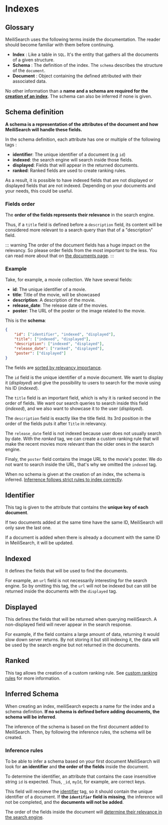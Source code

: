 # Indexes

## Glossary

MeiliSearch uses the following terms inside the documentation. The reader should become familiar with them before continuing.

* **Index** : Like a table in `SQL`. It's the entity that gathers all the documents of a given structure.
* **Schema** : The definition of the index. The `schema` describes the structure of the `document`.
* **Document** : Object containing the defined attributed with their associated data.

No other information than a **name and a schema are required for the [creation of an index](/references/indexes.md#create-an-index)**. The schema can also be inferred if none is given.

## Schema definition

**A schema is a representation of the attributes of the document and how MeiliSearch will handle these fields.**

In the schema definition, each attribute has one or multiple of the following tags :

* **identifier**: The unique identifier of a document (e.g `id`)
* **indexed**: the search engine will search inside those fields.
* **displayed**: Fields that will appear in the returned documents.
* **ranked**: Ranked fields are used to create ranking rules. 

As a result, it is possible to have indexed fields that are not displayed or displayed fields that are not indexed. Depending on your documents and your needs, this could be useful.

### Fields order

The **order of the fields represents their relevance** in the search engine.

Thus, if a `title` field is defined before a `description` field, its content will be considered more relevant to a search query than that of a "description" field.
<!-- <Badge text="soon" type="warn"/> -->

<!-- TODO change doc link -->
::: warning
The order of the document fields has a huge impact on the relevancy. So please order fields from the most important to the less.
You can read more about that on [the documents page](/main_concept/documents.md).
:::

### Example

Take, for example, a movie collection. We have several fields:

* **id**: The unique identifier of a movie.
* **title**: Title of the movie, will be showcased 
* **description**: A description of the movie.
* **release_date**: The release date of the movies.
* **poster**: The URL of the poster or the image related to the movie.

This is the **schema**:

```json
{
    "id": ["identifier", "indexed", "displayed"],
    "title": ["indexed", "displayed"],
    "description": ["indexed", "displayed"],
    "release_date": ["ranked", "displayed"],
    "poster": ["displayed"]
}
```

The fields are [sorted by relevancy importance](/main_concept/indexes.md#fields-order).

The `id` field is the unique identifier of a movie document. We want to display it (*displayed*) and give the possibility to users to search for the movie using his ID (*indexed*).

The `title` field is an important field, which is why it is ranked second in the order of fields. We want 
our search queries to search inside this field (*indexed*), and we also want to showcase it to the user (*displayed*).

The `description` field is exactly like the title field. Its 3rd position in the order of the fields puts it after `Title` in relevancy.

The `release_date` field is not indexed because user does not usually search by date. With the *ranked* tag, we can create a custom ranking rule
that will make the recent movies more relevant than the older ones in the search engine.

Finaly, the `poster` field contains the image URL to the movie's poster. We do not want to search inside the URL, that's why we omitted the `indexed` tag.

When no schema is given at the creation of an index, the schema is inferred. [Inferrence follows strict rules to index correctly](/main_concept/documents.html#schemas).

## Identifier

This tag is given to the attribute that contains the **unique key of each document**. 

If two documents added at the same time have the same ID, MeiliSearch will only save the last one.

If a document is added when there is already a document with the same ID in MeiliSearch, it will be updated.

## Indexed

It defines the fields that will be used to find the documents.

For example, an `url` field is not necessarily interesting for the search engine. So by omitting this tag, the `url` will not be indexed but can still be returned inside the documents with the `displayed` tag.

## Displayed

This defines the fields that will be returned when querying meiliSearch. A non-displayed field will never appear in the search response.

For example, if the field contains a large amount of data, returning it would slow down server returns. By not storing it but still indexing it, the data will be used by the search engine but not returned in the documents.

## Ranked

This tag allows the creation of a custom ranking rule. See [custom ranking rules](/advanced_guides/ranking.md#custom-ranking-rules) for more information.

## Inferred Schema

When creating an index, meiliSearch expects a name for the index and a schema definition. **If no schema is defined before adding documents, the schema will be inferred**.

The inference of the schema is based on the first document added to MeiliSearch. Then, by following the inference rules, the schema will be created.

### Inference rules

To be able to infer a schema based on your first document MeiliSearch will look for **an identifier** and **the order of the fields** inside the document.

To determine the identifier, an attribute that contains the case insensitive string `id` is expected. Thus, `_id`, `myId`, for example, are correct keys. 

This field will receieve the [identifier](/main_concept/indexes.md#identifier) tag, so it should contain the unique identifier of a document.
If **the `identifier` field is missing**, the inference will not be completed, and the **documents will not be added**.


The order of the fields inside the document will [determine their relevance in the search engine](/main_concept/indexes.md#fields-order). 

